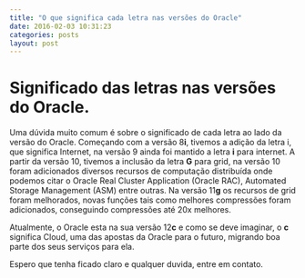 ```yaml
---
title: "O que significa cada letra nas versões do Oracle"
date: 2016-02-03 10:31:23 
categories: posts
layout: post
---
```


# Significado das letras nas versões do Oracle.

Uma dúvida muito comum é sobre o significado de cada letra ao lado da versão do Oracle.
Começando com a versão 8**i**, tivemos a adição da letra i, que significa Internet, na versão 9 ainda foi mantido a letra **i** para internet.
A partir da versão 10, tivemos a inclusão da letra **G** para grid,   na versão 10 foram adicionados diversos recursos de computação distribuída onde podemos citar o Oracle Real Cluster Application (Oracle RAC), Automated Storage Management (ASM) entre outras.
Na versão 11**g** os recursos de grid foram melhorados, novas funções tais como melhores compressões foram adicionados, conseguindo compressões até 20x melhores.

Atualmente, o Oracle esta na sua versão 12**c** e como se deve imaginar, o **c** significa Cloud, uma das apostas da Oracle para o futuro, migrando boa parte dos seus serviços para ela.


Espero que tenha ficado claro e qualquer duvida, entre em contato.

